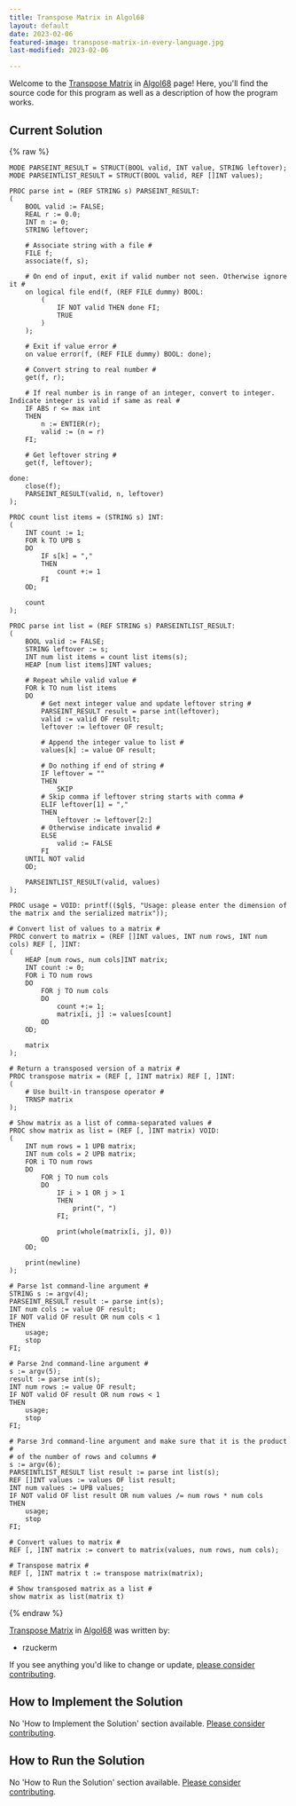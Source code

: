 ```yaml
---
title: Transpose Matrix in Algol68
layout: default
date: 2023-02-06
featured-image: transpose-matrix-in-every-language.jpg
last-modified: 2023-02-06

---
```


Welcome to the [Transpose Matrix](https://sampleprograms.io/projects/transpose-matrix) in [Algol68](https://sampleprograms.io/languages/algol68) page! Here, you'll find the source code for this program as well as a description of how the program works.

## Current Solution

{% raw %}

```algol68
MODE PARSEINT_RESULT = STRUCT(BOOL valid, INT value, STRING leftover);
MODE PARSEINTLIST_RESULT = STRUCT(BOOL valid, REF []INT values);

PROC parse int = (REF STRING s) PARSEINT_RESULT:
(
    BOOL valid := FALSE;
    REAL r := 0.0;
    INT n := 0;
    STRING leftover;

    # Associate string with a file #
    FILE f;
    associate(f, s);

    # On end of input, exit if valid number not seen. Otherwise ignore it #
    on logical file end(f, (REF FILE dummy) BOOL:
        (
            IF NOT valid THEN done FI;
            TRUE
        )
    );

    # Exit if value error #
    on value error(f, (REF FILE dummy) BOOL: done);

    # Convert string to real number #
    get(f, r);

    # If real number is in range of an integer, convert to integer. Indicate integer is valid if same as real #
    IF ABS r <= max int
    THEN
        n := ENTIER(r);
        valid := (n = r)
    FI;

    # Get leftover string #
    get(f, leftover);

done:
    close(f);
    PARSEINT_RESULT(valid, n, leftover)
);

PROC count list items = (STRING s) INT:
(
    INT count := 1;
    FOR k TO UPB s
    DO
        IF s[k] = ","
        THEN
            count +:= 1
        FI
    OD;

    count
);

PROC parse int list = (REF STRING s) PARSEINTLIST_RESULT:
(
    BOOL valid := FALSE;
    STRING leftover := s;
    INT num list items = count list items(s);
    HEAP [num list items]INT values;

    # Repeat while valid value #
    FOR k TO num list items
    DO
        # Get next integer value and update leftover string #
        PARSEINT_RESULT result = parse int(leftover);
        valid := valid OF result;
        leftover := leftover OF result;

        # Append the integer value to list #
        values[k] := value OF result;

        # Do nothing if end of string #
        IF leftover = ""
        THEN
            SKIP
        # Skip comma if leftover string starts with comma #
        ELIF leftover[1] = ","
        THEN
            leftover := leftover[2:]
        # Otherwise indicate invalid #
        ELSE
            valid := FALSE
        FI
    UNTIL NOT valid
    OD;

    PARSEINTLIST_RESULT(valid, values)
);

PROC usage = VOID: printf(($gl$, "Usage: please enter the dimension of the matrix and the serialized matrix"));

# Convert list of values to a matrix #
PROC convert to matrix = (REF []INT values, INT num rows, INT num cols) REF [, ]INT:
(
    HEAP [num rows, num cols]INT matrix;
    INT count := 0;
    FOR i TO num rows
    DO
        FOR j TO num cols
        DO
            count +:= 1;
            matrix[i, j] := values[count]
        OD
    OD;

    matrix
);

# Return a transposed version of a matrix #
PROC transpose matrix = (REF [, ]INT matrix) REF [, ]INT:
(
    # Use built-in transpose operator #
    TRNSP matrix
);

# Show matrix as a list of comma-separated values #
PROC show matrix as list = (REF [, ]INT matrix) VOID:
(
    INT num rows = 1 UPB matrix;
    INT num cols = 2 UPB matrix;
    FOR i TO num rows
    DO
        FOR j TO num cols
        DO
            IF i > 1 OR j > 1
            THEN
                print(", ")
            FI;

            print(whole(matrix[i, j], 0))
        OD
    OD;

    print(newline)
);

# Parse 1st command-line argument #
STRING s := argv(4);
PARSEINT_RESULT result := parse int(s);
INT num cols := value OF result;
IF NOT valid OF result OR num cols < 1
THEN
    usage;
    stop
FI;

# Parse 2nd command-line argument #
s := argv(5);
result := parse int(s);
INT num rows := value OF result;
IF NOT valid OF result OR num rows < 1
THEN
    usage;
    stop
FI;

# Parse 3rd command-line argument and make sure that it is the product #
# of the number of rows and columns #
s := argv(6);
PARSEINTLIST_RESULT list result := parse int list(s);
REF []INT values := values OF list result;
INT num values := UPB values;
IF NOT valid OF list result OR num values /= num rows * num cols
THEN
    usage;
    stop
FI;

# Convert values to matrix #
REF [, ]INT matrix := convert to matrix(values, num rows, num cols);

# Transpose matrix #
REF [, ]INT matrix t := transpose matrix(matrix);

# Show transposed matrix as a list #
show matrix as list(matrix t)
```

{% endraw %}

[Transpose Matrix](https://sampleprograms.io/projects/transpose-matrix) in [Algol68](https://sampleprograms.io/languages/algol68) was written by:

- rzuckerm

If you see anything you'd like to change or update, [please consider contributing](https://github.com/TheRenegadeCoder/sample-programs).

## How to Implement the Solution

No 'How to Implement the Solution' section available. [Please consider contributing](https://github.com/TheRenegadeCoder/sample-programs-website).

## How to Run the Solution

No 'How to Run the Solution' section available. [Please consider contributing](https://github.com/TheRenegadeCoder/sample-programs-website).